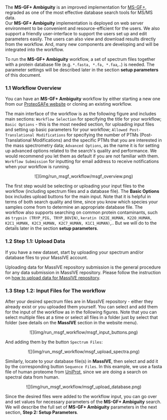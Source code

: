 The **MS-GF+ Ambiguity** is an improved implementation for [MS-GF+](https://www.nature.com/articles/ncomms6277), 
regraded as one of the most effective database search tools for MS/MS data.  
Our **MS-GF+ Ambiguity** implementation is deployed on web server environment to be convenient and resource-efficient for the users.
We also support a friendly user-interface to support the users set up and edit parameters easily.
The users can also view and download results directly from the workflow.
And, many new components are developing and will be integrated into the workflow.



To run the **MS-GF+ Ambiguity** workflow, a set of spectrum files together with a protein database file (e.g. `*.fasta, *.fa, *.faa`,..) is needed.
The parameter settings will be described later in the section **setup parameters** of this document.


### 1.1 Workflow Overview
You can have an **MS-GF+ Ambiguity** workflow by either starting a new one from our [ProteoSAFe website](https://proteomics2.ucsd.edu/ProteoSAFe/index.jsp) or cloning an existing workflow.

The main interface of the workflow is as the following figure and includes main sections: `Workflow Selection` for specifying the title for your workflow;
`Basic Options` - this is the most needed section, for uploading input files and setting up basic parameters for your workflow;
`Allowed Post-Translational Modifications` for specifying the number of PTMs (Post-Translational Modifications) and the specific PTMs that you are interested in the mass spectrometry data;
`Advanced Options`, as the name it is for setting up advanced options related to the search's quality and performance.
We would recommend you let them as default if you are not familiar with them.
`Workflow Submission` for inputting for email address to receive notifications when your workflow is running.

<center>
![](img/run_msgf_workflow/msgf_overview.png)
</center>

The first step would be selecting or uploading your input files to the workflow (including spectrum files and a database file).
The **Basic Options** box includes upload buttons for the main input.
Note that it is helpful in terms of both search quality and time, since you know which species your samples come from to determine an appropriate database file.
The workflow also supports searching on common protein contaminants, such as `trypsin (TRYP_PIG, TRYP_BOVIN)`, `keratin (K22E_HUMAN, K22O_HUMAN, K2C1_HUMAN, K2C3_HUMAN, K2C7_HUMAN, K1C1_HUMAN)`,..
But we will do to the details later in the section **setup parameters**.

### 1.2 Step 1.1: Upload Data

If you have a new dataset, start by uploading your spectrum and/or database files to your MassIVE account.

Uploading data for MassIVE repository submission is the general procedure for any data submission in MassIVE repository.
Please follow the instruction on [how to upload data for MassIVE repository](https://ccms-ucsd.github.io/MassIVEDocumentation/submit_data/).

### 1.3 Step 1.2: Input Files for The workflow

After your desired spectrum files are in MassIVE repository - either they already exist or you uploaded them yourself.
You can select and add them for the input of the workflow as in the following figures.
Note that you can select multiple files at a time or select all files in a folder just by select that folder (see details on  the **MassIVE** section in the website menu).

<center>
![](img/run_msgf_workflow/msgf_input_buttons.png)
</center>

And adding them by the button `Spectrum Files`:

<center>
![](img/run_msgf_workflow/msgf_upload_spectra.png)
</center>

Similarly, locate to your database file(s) in **MassIVE**, then select and add it by the corresponding button `Sequence Files`.
In this example, we use a fasta file of human proteome from [UniProt](https://www.uniprot.org/proteomes/UP000005640), since we are doing a search on spectral data from human.

<center>
![](img/run_msgf_workflow/msgf_upload_database.png)
</center>

Since the desired files were added to the workflow input, you can go over and set values for necessary parameters of the **MS-GF+ Ambiguity** search.
We will describe the full set of **MS-GF+ Ambiguity** parameters in the next section, **Step 2: Setup Parameters**.